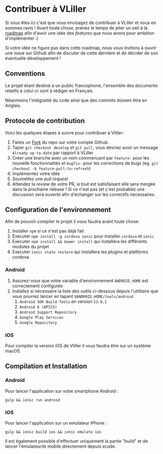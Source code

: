 # Contribuer à VLiller

Si vous êtes ici c'est que vous envisagez de contribuer à VLiller et nous en sommes ravis ! Avant toute chose, prenez
le temps de jeter un oeil à la [roadmap](https://github.com/alexetmanon/vliller/wiki/Roadmap) afin d'avoir
une idée des _features_ que nous avons pour ambition d'implémenter :)

Si votre idée ne figure pas dans cette roadmap, nous vous invitons à ouvrir une issue sur Github afin de discuter de
cette dernière et de décider de son éventuelle développement !

## Conventions

Le projet étant destiné à un public francophone, l'ensemble des documents relatifs à celui-ci sont à rédiger en Français.

Néanmoins l'intégralité du code ainsi que des commits doivent être en Anglais.

## Protocole de contribution

Voici les quelques étapes à suivre pour contribuer à Vliller:
1. Faites un [Fork](https://help.github.com/articles/fork-a-repo/) du repo sur votre compte Github
2. Taper `git checkout develop` et `git pull`, vous devriez avoir un message `Already up-to-date`
   par rapport à VLiller
2. Créer une branche avec un nom commençant par `feature-` pour les nouvelle fonctionnalités et `bugfix-` pour les corrections de bugs (eg. `git checkout -b feature-pull-to-refresh`)
3. Implémentez votre idée
4. Soumettez une _pull request_
5. Attendez la _review_ de votre PR, si tout est satisfaisant elle sera mergée dans la prochaine release ! Si
ce n'est pas (et c'est probable) une discussion sera ouverte afin d'échanger sur les correctifs nécessaires.

## Configuration de l'environnement

Afin de pouvoir compiler le projet il vous faudra avant toute chose:
1. Installer `npm` si ce n'est pas déjà fait
2. Executer `npm install -g cordova ionic` pour installer `cordova` et `ionic`
3. Executer `npm install && bower install` qui installera les différents modules du projet
4. Executer `ionic state restore` qui installera les plugins et platforms cordova

### Android

1. Assurez-vous que votre variable d'environnement `ANDROID_HOME` est correctement configurée
2. Installez si nécessaire la liste des outils ci-dessous depuis l'utilitaire que vous pourrez lancer en tapant
   `$ANDROID_HOME/tools/android`
    1. `Android SDK Build-Tools` en version `23.0.1`
    2. `Android 6 (API23)`
    3. `Android Support Repository`
    4. `Google Play Services`
    5. `Google Repository`


### iOS

Pour compiler la version iOS de Vliller il vous faudra être sur un système macOS.

## Compilation et Installation

### Android

Pour lancer l'application sur votre smartphone Android :
```
gulp && ionic run android
```

### iOS

Pour lancer l'application sur un emulateur iPhone :
```
gulp && ionic build ios && ionic emulate ios
```

Il est également possible d'effectuer uniquement la partie "build" et de lancer l'émulateur/le mobile directement depuis xcode.